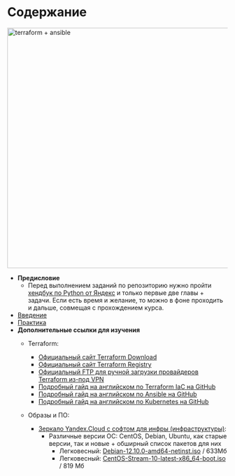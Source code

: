 # Содержание

<img src="https://github.com/lamjob1993/linux-monitoring/blob/main/.files/.bucket/terraform%2Bansible_scheme.png" alt="terraform + ansible" width="550">

- **Предисловие**
  - Перед выполнением заданий по репозиторию нужно пройти [хендбук по Python от Яндекс](https://education.yandex.ru/handbook/python) и только первые две главы + задачи. Если есть время и желание, то можно в фоне проходить и дальше, совмещая с прохождением курса.
- [Введение](https://github.com/lamjob1993/terraform-monitoring/tree/main/terraform/beggining)
- [Практика](https://github.com/lamjob1993/terraform-monitoring/tree/main/terraform/tasks)
- **Дополнительные ссылки для изучения**
  - Terraform:
    - [Официальный сайт Terraform Download](https://developer.hashicorp.com/terraform/install#linux)
    - [Официальный сайт Terraform Registry](https://registry.terraform.io/browse/providers)
    - [Официальный FTP для ручной загрузки провайдеров Terraform из-под VPN](https://releases.hashicorp.com/)
    - [Подробный гайд на английском по Terraform IaC на GitHub](https://github.com/Bes0n/Using-Terraform-to-Manage-Applications-and-Infrastructure)
    - [Подробный гайд на английском по Ansible на GitHub](https://github.com/Bes0n/EX407-Ansible-Automation)
    - [Подробный гайд на английском по Kubernetes на GitHub](https://github.com/Bes0n/KubernetestheHardWay)

  - Образы и ПО:
    - [Зеркало Yandex.Cloud с софтом для инфры (инфраструктуры)](https://mirror.yandex.ru/):
      - Различные версии ОС: CentOS, Debian, Ubuntu, как старые версии, так и новые + обширный список пакетов для них
        - Легковесный: [Debian-12.10.0-amd64-netinst.iso](https://mirror.yandex.ru/debian-cd/current/amd64/iso-cd/) / 633Мб
        - Легковесный: [CentOS-Stream-10-latest-x86_64-boot.iso](https://mirror.yandex.ru/centos-stream/10-stream/BaseOS/x86_64/iso/) / 819 Мб
